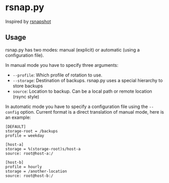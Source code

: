 
rsnap.py
===

Inspired by [rsnapshot](http://rsnapshot.org/)


Usage
---

rsnap.py has two modes: manual (explicit) or automatic (using a configuration
file).

In manual mode you have to specify three arguments:

  - `--profile`: Which profile of rotation to use.
  - `--storage`: Destination of backups. rsnap.py uses a special hierarchy to store backups
  - `source`: Location to backup. Can be a local path or remote location (rsync style)

In automatic mode you have to specify a configuration file using the
`--config` option. Current format is a direct translation of manual mode, here is an example:

```
[DEFAULT]
storage-root = /backups
profile = weekday

[host-a]
storage = %(storage-root)s/host-a
source: root@host-a:/

[host-b]
profile = hourly
storage = /another-location
source: root@host-b:/
```
